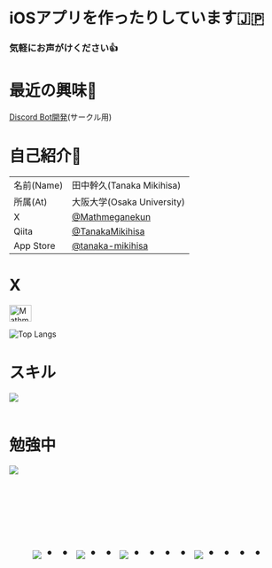 # iOSアプリを作ったりしています🇯🇵
### 気軽にお声がけください👍

# 最近の興味👀

[Discord Bot開発](https://github.com/OU-sakumon/Discord-Bot.git)(サークル用)

# 自己紹介📝

<table>
  <tbody>
    <tr>
      <td>名前(Name)</td>
      <td>田中幹久(Tanaka Mikihisa)</td>
    </tr>
    <tr>
      <td>所属(At)</td>
      <td>大阪大学(Osaka University)</td>
    </tr>
    <tr>
      <td>X</td>
      <td><a href="https://x.com/mathmeganekun?s=11">@Mathmeganekun</a></td>
    </tr>
    <tr>
      <td>Qiita</td>
      <td><a href="https://qiita.com/TanakaMikihisa">@TanakaMikihisa</a></td>
    </tr>
    <tr>
      <td>App Store</td>
      <td><a href="https://apps.apple.com/jp/developer/tanaka-mikihisa/id1778448960">@tanaka-mikihisa</a></td>
    </tr>
  </tbody>
</table>



# X

<p align="left">
<a href="https://twitter.com/Mathmeganekun" target="blank"><img align="center" src="https://raw.githubusercontent.com/rahuldkjain/github-profile-readme-generator/master/src/images/icons/Social/twitter.svg" alt="Mathmeganekun" height="30" width="40" /></a></a>
</p>

![Top Langs](https://github-readme-stats.vercel.app/api/top-langs/?username=tanakamikihisa&layout=compact)

# スキル

<img src="https://skillicons.dev/icons?i=swift,discord,python,latex" /> <br /><br />
  
# 勉強中

<img src="https://skillicons.dev/icons?i=vscode,github,firebase,mysql,figma,apple" /> <br /><br />


<!-- --------------------------------- :) ---------------------------------- -->

<br><br><br>

<div align="center">
    <h1>
        <img src="https://user-images.githubusercontent.com/44926913/175852850-3fb6c715-1856-41ff-8c1f-94ce3b03b458.gif">・・
        <img src="https://user-images.githubusercontent.com/44926913/175853109-f8850656-6704-4a8a-bee6-9aca154d929b.gif">・・
        <img src="https://user-images.githubusercontent.com/44926913/175853154-5449d974-975e-44a6-ab84-a86031265e40.gif">・・・・
        <img src="https://user-images.githubusercontent.com/44926913/175853154-5449d974-975e-44a6-ab84-a86031265e40.gif">・・・・
    </h1>
  </div>
<br><br><br>
